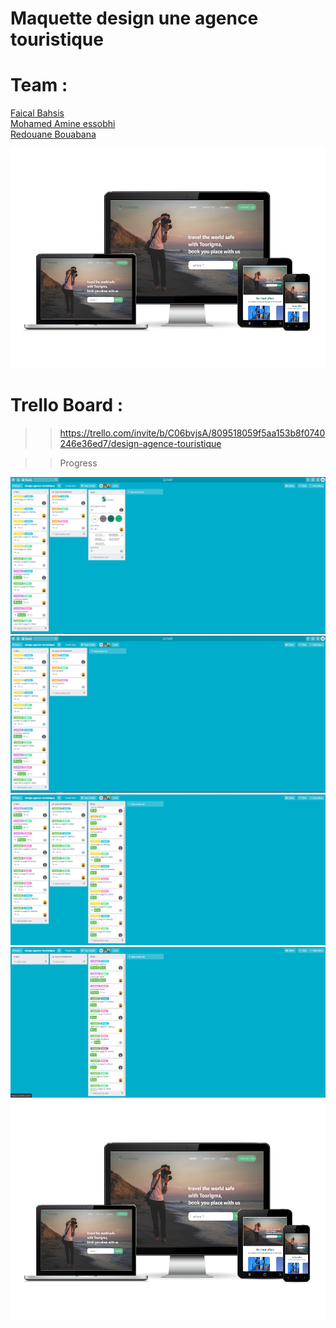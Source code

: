 # Maquette design une agence touristique


# Team :
<a href="https://github.com/faical23">Faical Bahsis</a><br/>
<a href="https://github.com/zolmine">Mohamed Amine essobhi</a><br/>
<a href="https://github.com/Rvey">Redouane Bouabana</a>


<img src="Charte_ghraphique/imges/responsive.png">


# Trello Board : 
  >> https://trello.com/invite/b/C06bvjsA/809518059f5aa153b8f0740246e36ed7/design-agence-touristique
  
  >> Progress

<img src="trello_progress/progress 1.png">
<img src="trello_progress/progress 2.png">
<img src="trello_progress/progress 3.png">
<img src="trello_progress/progress 4.png">



<img src="Charte_ghraphique/imges/responsive.png">


